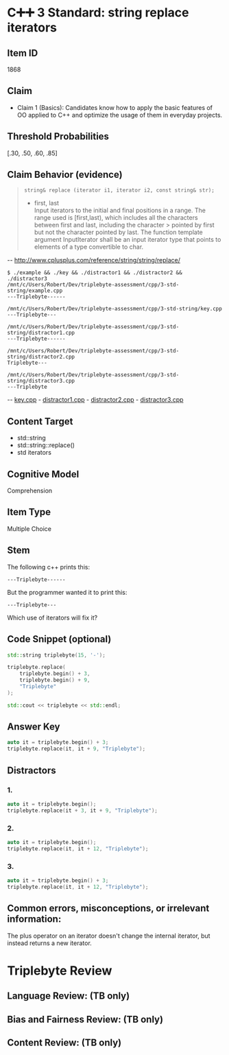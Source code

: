 # C➕➕ 3 Standard: string replace iterators

## Item ID
1868

## Claim
-   Claim 1 (Basics): Candidates know how to apply the basic features of OO applied to C++ and optimize the usage of them in everyday projects.

## Threshold Probabilities
[.30, .50, .60, .85]

## Claim Behavior (evidence)
> `string& replace (iterator i1, iterator i2, const string& str);`  
> * first, last  
>     Input iterators to the initial and final positions in a range. The range used is [first,last), which includes all the characters between first and last, including the character > pointed by first but not the character pointed by last.
>     The function template argument InputIterator shall be an input iterator type that points to elements of a type convertible to char.

-- http://www.cplusplus.com/reference/string/string/replace/

```
$ ./example && ./key && ./distractor1 && ./distractor2 && ./distractor3
/mnt/c/Users/Robert/Dev/triplebyte-assessment/cpp/3-std-string/example.cpp
---Triplebyte------

/mnt/c/Users/Robert/Dev/triplebyte-assessment/cpp/3-std-string/key.cpp
---Triplebyte---

/mnt/c/Users/Robert/Dev/triplebyte-assessment/cpp/3-std-string/distractor1.cpp
---Triplebyte------

/mnt/c/Users/Robert/Dev/triplebyte-assessment/cpp/3-std-string/distractor2.cpp
Triplebyte---

/mnt/c/Users/Robert/Dev/triplebyte-assessment/cpp/3-std-string/distractor3.cpp
---Triplebyte
```
-- [key.cpp](./key.cpp) - [distractor1.cpp](./distractor1.cpp) - [distractor2.cpp](./distractor2.cpp) - [distractor3.cpp](./distractor3.cpp)

## Content Target
* std::string
* std::string::replace()
* std iterators

## Cognitive Model
Comprehension

## Item Type
Multiple Choice

## Stem
The following c++ prints this:
```
---Triplebyte------
```

But the programmer wanted it to print this:
```
---Triplebyte---
```

Which use of iterators will fix it?


## Code Snippet (optional)
```cpp
std::string triplebyte(15, '-');

triplebyte.replace(
    triplebyte.begin() + 3,
    triplebyte.begin() + 9,
    "Triplebyte"
);

std::cout << triplebyte << std::endl;
```


## Answer Key
```cpp
auto it = triplebyte.begin() + 3;
triplebyte.replace(it, it + 9, "Triplebyte");
```


## Distractors

### 1.
```cpp
auto it = triplebyte.begin();
triplebyte.replace(it + 3, it + 9, "Triplebyte");
```


### 2.
```cpp
auto it = triplebyte.begin();
triplebyte.replace(it, it + 12, "Triplebyte");
```


### 3.
```cpp
auto it = triplebyte.begin() + 3;
triplebyte.replace(it, it + 12, "Triplebyte");
```


## Common errors, misconceptions, or irrelevant information:
The plus operator on an iterator doesn't change the internal iterator, but instead returns a new iterator.

# Triplebyte Review


## Language Review: (TB only)


## Bias and Fairness Review: (TB only)


## Content Review: (TB only)

